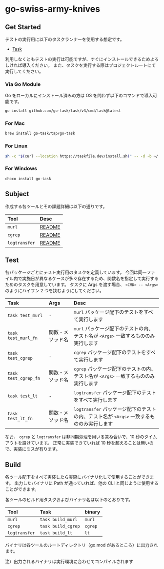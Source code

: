 # go-swiss-army-knives

## Get Started

テストの実行用に以下のタスクランナーを使用する想定です。

- [Task](https://taskfile.dev/)

利用しなくともテストの実行は可能ですが、すぐにインストールできるためよろしければ導入ください。
また、タスクを実行する際はプロジェクトルートにて実行してください。

### Via Go Module

Go をローカルにインストール済みの方は OS を問わず以下のコマンドで導入可能です。

```bash
go install github.com/go-task/task/v3/cmd/task@latest
```

### For Mac

```bash
brew install go-task/tap/go-task
```

### For Linux

```bash
sh -c "$(curl --location https://taskfile.dev/install.sh)" -- -d -b ~/.local/bin
```

### For Windows

```bash
choco install go-task
```

## Subject

作成する各ツールとその課題詳細は以下の通りです。

| Tool          | Desc                              |
| :------------ | :-------------------------------- |
| `murl`        | [README](./murl/README.md)        |
| `cgrep`       | [README](./cgrep/README.md)       |
| `logtransfer` | [README](./logtransfer/README.md) |

## Test

各パッケージごとにテスト実行用のタスクを定義しています。
今回は同一ファイル内で実施日が異なるケースが多々存在するため、関数名を指定して実行するためのタスクを用意しています。
タスクに Args を渡す場合、 `<CMD> -- <Args>` のようにハイフン 2 つを挟むようにしてください。

| Task                 | Args             | Desc                                                                                     |
| :------------------- | :--------------- | :--------------------------------------------------------------------------------------- |
| `task test_murl`     | -                | `murl` パッケージ配下のテストをすべて実行します                                          |
| `task test_murl_fn`  | 関数・メソッド名 | `murl` パッケージ配下のテストの内、テスト名が `<Args>` 一致するもののみ実行します        |
| `task test_cgrep`    | -                | `cgrep` パッケージ配下のテストをすべて実行します                                         |
| `task test_cgrep_fn` | 関数・メソッド名 | `cgrep` パッケージ配下のテストの内、テスト名が `<Args>` 一致するもののみ実行します       |
| `task test_lt`       | -                | `logtransfer` パッケージ配下のテストをすべて実行します                                   |
| `task test_lt_fn`    | 関数・メソッド名 | `logtransfer` パッケージ配下のテストの内、テスト名が `<Args>` 一致するもののみ実行します |

なお、 `cgrep` と `logtransfer` は非同期処理を用いる兼ね合いで、10 秒のタイムアウトを設けています。
正常に実装できていれば 10 秒を超えることは無いので、実装にミスが有ります。

## Build

各ツール配下をすべて実装したら実際にバイナリ化して使用することができます。
出力したバイナリに Path が通っていれば、他の CLI と同じように使用することができます。

各ツールのビルド用タスクおよびバイナリ名は以下のとおりです。

| Tool          | Task               | binary  |
| :------------ | :----------------- | :------ |
| `murl`        | `task build_murl`  | `murl`  |
| `cgrep`       | `task build_cgrep` | `cgrep` |
| `logtransfer` | `task build_lt`    | `lt`    |

バイナリは各ツールのルートディレクトリ（go.mod があるところ）に出力されます。

注）出力されるバイナリは実行環境に合わせてコンパイルされます
